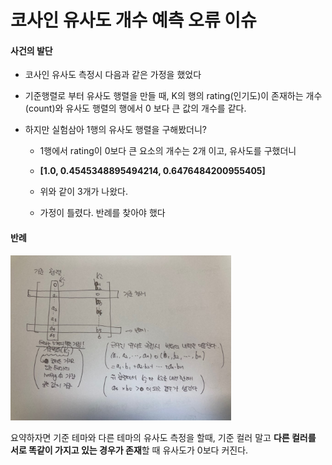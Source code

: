 # 코사인 유사도 개수 예측 오류 이슈



#### 사건의 발단

- 코사인 유사도 측정시 다음과 같은 가정을 했었다
- 기준행렬로 부터 유사도 행렬을 만들 때, K의 행의 rating(인기도)이 존재하는 개수(count)와  유사도 행렬의 행에서 0 보다 큰 값의 개수를 같다.

- 하지만 실험삼아 1행의 유사도 행렬을 구해봤더니?

  - 1행에서 rating이 0보다 큰 요소의 개수는 2개 이고, 유사도를 구했더니

  - **[1.0, 0.4545348895494214, 0.6476484200955405]**

  - 위와 같이 3개가 나왔다.
  - 가정이 틀렸다. 반례를 찾아야 했다



#### 반례

<div style="text-align=left; width: 70%">
    <img src="./사진/코사인_유사도_개수_예측_오류_이슈.jpg">
</div>


요약하자면 기준 테마와 다른 테마의 유사도 측정을 할때, 기준 컬러 말고 **다른 컬러를 서로 똑같이 가지고 있는 경우가 존재**할 때 유사도가 0보다 커진다.   




